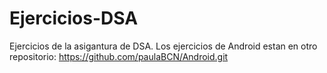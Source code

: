 # Ejercicios-DSA
Ejercicios de la asigantura de DSA.
Los ejercicios de Android estan en otro repositorio:
https://github.com/paulaBCN/Android.git

